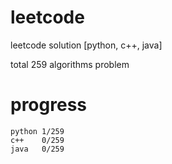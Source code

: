 # leetcode
leetcode solution [python, c++, java]

total 259 algorithms problem
# progress	
	python 1/259
	c++    0/259
	java   0/259
